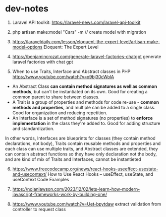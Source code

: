 # dev-notes

1) Laravel API toolkit: https://laravel-news.com/laravel-api-toolkit

2) php artisan make:model "Cars" -m // create model with migration

3) https://laraveldaily.com/lesson/eloquent-the-expert-level/artisan-make-model-options Eloquent: The Expert Level 

4) https://benjamincrozat.com/generate-laravel-factories-chatgpt generate laravel factories with chat gpt

5) When to use Traits, Interface and Abstract classes in PHP https://www.youtube.com/watch?v=x9bj30cWolA

 - An Abstract Class **can contain method signatures as well as common methods**, but can't be instantiated on its own. Good for creating a common parent to share between classes.
 - A Trait is a group of properties and methods for code re-use - **common methods and properties**, and multiple can be added to a single class. Good for organization and reducing repetition.
 - An Interface is a set of method signatures (no properties) to **enforce implementation** in the class they're added to. Good for adding structure and standardization.

In other words, Interfaces are blueprints for classes (they contain method declarations, not body), Traits contain reusable methods and properties and each class can use multiple traits, and Abstract classes are extended, they can contain abstract functions so they have only declaration not the body, and are kind of mix of Traits and Interfaces, cannot be instantieted   

6) https://www.freecodecamp.org/news/react-hooks-useeffect-usestate-and-usecontext/ How to Use React Hooks – useEffect, useState, and useContext Code Examples

7) https://nolanlawson.com/2023/12/02/lets-learn-how-modern-javascript-frameworks-work-by-building-one/

8) https://www.youtube.com/watch?v=Uet-bpytdaw extract validation from controller to request class
